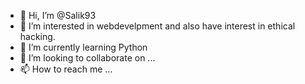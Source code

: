 - 👋 Hi, I’m @Salik93
- 👀 I’m interested in webdevelpment and also have interest in ethical hacking.
- 🌱 I’m currently learning Python 
- 💞️ I’m looking to collaborate on ...
- 📫 How to reach me ...

<!---
Salik93/Salik93 is a ✨ special ✨ repository because its `README.md` (this file) appears on your GitHub profile.
You can click the Preview link to take a look at your changes.
--->
